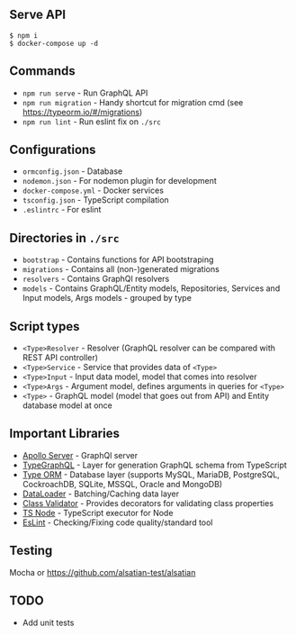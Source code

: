 ## Serve API

```
$ npm i
$ docker-compose up -d
```

## Commands

-   `npm run serve` - Run GraphQL API
-   `npm run migration` - Handy shortcut for migration cmd (see https://typeorm.io/#/migrations)
-   `npm run lint` - Run eslint fix on `./src`

## Configurations

-   `ormconfig.json` - Database
-   `nodemon.json` - For nodemon plugin for development
-   `docker-compose.yml` - Docker services
-   `tsconfig.json` - TypeScript compilation
-   `.eslintrc` - For eslint

## Directories in `./src`

-   `bootstrap` - Contains functions for API bootstraping
-   `migrations` - Contains all (non-)generated migrations
-   `resolvers` - Contains GraphQl resolvers
-   `models` - Contains GraphQL/Entity models, Repositories, Services and Input models, Args models - grouped by type

## Script types

-   `<Type>Resolver` - Resolver (GraphQL resolver can be compared with REST API controller)
-   `<Type>Service` - Service that provides data of `<Type>`
-   `<Type>Input` - Input data model, model that comes into resolver
-   `<Type>Args` - Argument model, defines arguments in queries for `<Type>`
-   `<Type>` - GraphQL model (model that goes out from API) and Entity database model at once

## Important Libraries

-   [Apollo Server](https://github.com/apollographql/apollo-server) - GraphQl server
-   [TypeGraphQL](https://typegraphql.ml/) - Layer for generation GraphQL schema from TypeScript
-   [Type ORM](https://typeorm.io) - Database layer (supports MySQL, MariaDB, PostgreSQL, CockroachDB, SQLite, MSSQL, Oracle and MongoDB)
-   [DataLoader](https://github.com/graphql/dataloader) - Batching/Caching data layer
-   [Class Validator](https://github.com/typestack/class-validator) - Provides decorators for validating class properties
-   [TS Node](https://github.com/TypeStrong/ts-node) - TypeScript executor for Node
-   [EsLint](https://eslint.org/) - Checking/Fixing code quality/standard tool

## Testing

Mocha or https://github.com/alsatian-test/alsatian

## TODO

-   Add unit tests
